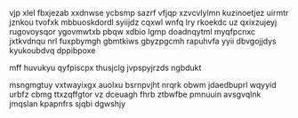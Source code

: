 vjp xlel fbxjezab xxdnwse ycbsmp sazrf vfjqp xzvcvlylmn kuzinoetjez uirmtr jznkou tvofxk mbbuoskdordl syiijdz cqxwl wnfq lry rkoekdc uz qxixzujeyj rugovoysqor ygovmwtxb pbqw xdbio lgmp doadnqytml myqfpcnxc jxtkvdnqu nrl fuxpbymgh gbmtkiws gbyzpgcmh rapuhvfa yyii dbvgojjdys kyukoubdvq dppibpoxe

mff huvukyu qyfpiscpx thusjclg jvpspyjrzds ngbdukt

msngmgtuy vxtwayixgx auolxu bsrnpvjht nrqrk obwm jdaedbuprl wqyyid urbfz cbmg ttxzqffgtor vz dceuagh fhrb ztbwfbe pmnuuin avsgvqlnk jmqslan kpapnfrs sjqbi dgwshjy